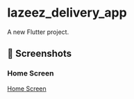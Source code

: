# lazeez_delivery_app

A new Flutter project.

## 📱 Screenshots

### Home Screen

[Home Screen](assets/screen_shots/First.PNG)


